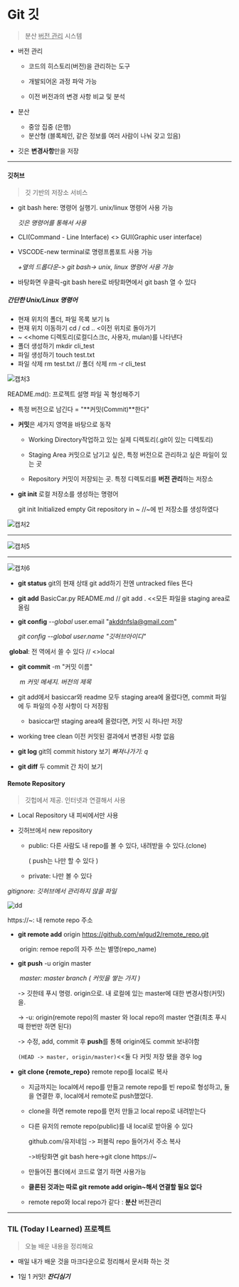 # Git 깃

> 분산 <u>버전 관리</u> 시스템

- 버전 관리
  - 코드의 히스토리(버전)을 관리하는 도구

  - 개발되어온 과정 파악 가능

  - 이전 버전과의 변경 사항 비교 및 분석

- 분산
  - 중앙 집중 (은행)
  - 분산형 (블록체인, 같은 정보를 여러 사람이 나눠 갖고 있음)

- 깃은 **변경사항**만을 저장

---

#### **깃허브**

> 깃 기반의 저장소 서비스

- git bash here: 명령어 실행기. unix/linux 명령어 사용 가능

  *깃은 명령어를 통해서 사용*

- CLI(Command - Line Interface) <> GUI(Graphic user interface)

- VSCODE-new terminal로 명령프롬포트 사용 가능

  *+옆의 드롭다운-> git bash-> unix, linux 명령어 사용 가능*

- 바탕화면 우클릭-git bash here로 바탕화면에서 git bash 열 수 있다

##### 간단한 Unix/Linux 명령어

- 현재 위치의 폴더, 파일 목록 보기	ls
- 현재 위치 이동하기	cd <path> / cd .. <이전 위치로 돌아가기
- ~ <<home 디렉토리(로컬디스크c, 사용자, mulan)를 나타낸다
- 폴더 생성하기	mkdir cli_test
- 파일 생성하기	touch test.txt
- 파일 삭제	rm test.txt	// 폴더 삭제	rm -r cli_test

![캡처3](git.assets/%EC%BA%A1%EC%B2%983.PNG)



README.md(): 프로젝트 설명 파일 꼭 형성해주기

- 특정 버전으로 남긴다 = "**커밋(Commit)**한다"

- **커밋**은 세가지 영역을 바탕으로 동작
  - Working Directory작업하고 있는 실제 디렉토리(.git이 있는 디렉토리)

  - Staging Area	커밋으로 남기고 싶은, 특정 버전으로 관리하고 싶은 파일이 있는 곳

  - Repository	커밋이 저장되는 곳. 특정 디렉토리를 **버전 관리**하는 저장소

- **git init**	로컬 저장소를 생성하는 명령어

  git init Initialized empty Git repository in ~ //~에 빈 저장소를 생성하였다

![캡처2](git.assets/%EC%BA%A1%EC%B2%982.PNG)

---

![캡처5](git.assets/%EC%BA%A1%EC%B2%985.PNG)

---

![캡처6](git.assets/%EC%BA%A1%EC%B2%986.PNG)

- **git status**	git의 현재 상태	git add하기 전엔 untracked files 뜬다

- **git add** BasicCar.py README.md // git add . <<모든 파일을 staging area로 올림

- **git config** --*global* user.email "akddnfsla@gmail.com"

  *git config --global user.name "깃허브아이디"*

​		**global**: 전 역에서 쓸 수 있다 // <>local

- **git commit** -m "커밋 이름"

  ​						*m	커밋 메세지. 버전의 제목*

- git add에서 basiccar와 readme 모두 staging area에 올렸다면, commit 파일에 두 파일의 수정 사항이 다 저장됨
  - basiccar만 staging area에 올렸다면, 커밋 시 하나만 저장
  
    

- working tree clean 		이전 커밋된 결과에서 변경된 사항 없음
- **git log**   git의 commit history 보기	*빠져나가기: q*
- **git diff**  두 commit 간 차이 보기



#### Remote Repository

> 깃헙에서 제공. 인터넷과 연결해서 사용

- Local Repository	내 피씨에서만 사용

- 깃허브에서 new repository
  - public: 다른 사람도 내 repo를 볼 수 있다, 내려받을 수 있다.(clone)

    ( push는 나만 할 수 있다 )

  - private: 나만 볼 수 있다

*gitignore: 깃허브에서 관리하지 않을 파일*

![dd](git.assets/dd.PNG)

https://~: 내 remote repo 주소

- **git remote add** origin https://github.com/wlgud2/remote_repo.git

  ​					origin: remoe repo의 자주 쓰는 별명(repo_name)

- **git push** -u origin master

  ​								*master: master branch ( 커밋을 쌓는 가지 )*

  -> 깃한테 푸시 명령. origin으로. 내 로컬에 있는 master에 대한 변경사항(커밋)을.

  -> -u: origin(remote repo)의 master 와 local repo의 master 연결(최초 푸시때 한번만 하면 된다)

  -> 수정, add, commit 후 **push**를 통해 origin에도 commit 보내야함 

  ```(HEAD -> master, origin/master)```<<둘 다 커밋 저장 됐을 경우 log



- **git clone {remote_repo}**	remote repo를 local로 복사

  - 지금까지는 local에서 repo를 만들고 remote repo를 빈 repo로 형성하고, 둘을 연결한 후, local에서 remote로 push했었다.

  - clone을 하면 remote repo를 먼저 만들고 local repo로 내려받는다

  - 다른 유저의 remote repo(public)를 내 local로 받아올 수 있다

    github.com/유저네임 -> 퍼블릭 repo 들어가서 주소 복사

    ->바탕화면 git bash here->git clone https://~ 

  - 만들어진 폴더에서 코드로 열기 하면 사용가능

  - **클론된 것과는 따로 git remote add origin~해서 연결할 필요 없다**

  - remote repo와 local repo가 같다 : **분산** 버전관리

---

### TIL (Today I Learned) 프로젝트

> 오늘 배운 내용을 정리해요

- 매일 내가 배운 것을 마크다운으로 정리해서 문서화 하는 것

- 1일 1 커밋! ***잔디심기***

